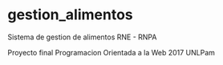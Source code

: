 # gestion_alimentos

Sistema de gestion de alimentos
RNE - RNPA

Proyecto final Programacion Orientada a la Web
2017
UNLPam
